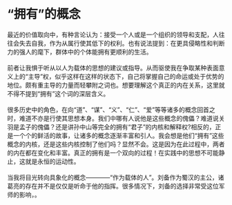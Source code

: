 #  “拥有”的概念 #   
最近的价值取向中，有种言论认为：接受一个人或是一个组织的领导和支配，人往往会失去自我，作为从属行使其低下的权利。也有说法提到：在更具侵略性和判断力的强人的麾下，群体中的个体能拥有更顺利的生活。  
<br/>前者让我惧于听从以人为载体的思想的建议或指导。从而驱使我在争取某种表面意义上的“主导”权，似乎这样在这样的状态下，自己将掌握自己的命运或处于优势的地位。颇有重主导的力量而轻攀附之词也。想要理解这个真正的内在关系，这里就不得不提到“拥有”这个词的深层含义。  
 <br/>很多历史中的角色，在向“道”、“谋”、“义”、“仁”、“爱”等等诸多的概念回首之时，难道不亦是行使其思想本身。我们中哪有人说他是这些概念的傀儡？难道说关羽是孟子的傀儡？还是讲孙中山等完全的拥有“君子”的内核和解释权?相反的，正是一个个的鲜活的故事，让诸多的概念逐渐丰富和引人。我会想是他们“拥有”这些概念的内核，还是这些内核控制了他们吗？显然不会。这是因为在此过程中，两者的内在都在变化和丰富。真正的拥有是一个双向的过程！在实践中的思想不可能静止，这就是永恒的运动性。  
<br/>当我将目光转向具象化的概念————“作为载体的人”。刘备作为蜀汉的主公，诸葛亮的存在并不是仅仅是听命于他的指挥。很多情况下，刘备的选择非常受这位军师的影响，。
  

